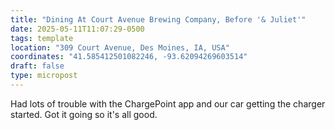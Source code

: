 ```yaml
---
title: "Dining At Court Avenue Brewing Company, Before '& Juliet'"
date: 2025-05-11T11:07:29-0500
tags: template
location: "309 Court Avenue, Des Moines, IA, USA"
coordinates: "41.585412501082246, -93.62094269603514"
draft: false
type: micropost
---
```

Had lots of trouble with the ChargePoint app and our car getting the charger started. Got it going so it's all good.
